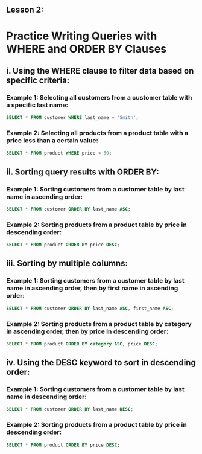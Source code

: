 ## Lesson 2: 

# Practice Writing Queries with WHERE and ORDER BY Clauses

## i. Using the WHERE clause to filter data based on specific criteria:

### Example 1: Selecting all customers from a customer table with a specific last name:

```sql
SELECT * FROM customer WHERE last_name = 'Smith';
```

### Example 2: Selecting all products from a product table with a price less than a certain value:

```sql
SELECT * FROM product WHERE price < 50;
```

## ii. Sorting query results with ORDER BY:

### Example 1: Sorting customers from a customer table by last name in ascending order:

```sql
SELECT * FROM customer ORDER BY last_name ASC;
```

### Example 2: Sorting products from a product table by price in descending order:

```sql
SELECT * FROM product ORDER BY price DESC;
```

## iii. Sorting by multiple columns:

### Example 1: Sorting customers from a customer table by last name in ascending order, then by first name in ascending order:

```sql
SELECT * FROM customer ORDER BY last_name ASC, first_name ASC;
```

### Example 2: Sorting products from a product table by category in ascending order, then by price in descending order:

```sql
SELECT * FROM product ORDER BY category ASC, price DESC;
```


## iv. Using the DESC keyword to sort in descending order:

### Example 1: Sorting customers from a customer table by last name in descending order:

```sql
SELECT * FROM customer ORDER BY last_name DESC;
```

### Example 2: Sorting products from a product table by price in descending order:

```sql
SELECT * FROM product ORDER BY price DESC;
```


